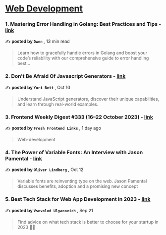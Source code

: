 
<h1><a href=https://medium.com/tag/web-development/recommended target="_blank" rel="noopener noreferrer">Web Development</a></h1>
<h3>1. Mastering Error Handling in Golang: Best Practices and Tips - <a href=https://medium.com/itnext/mastering-error-handling-in-golang-best-practices-and-tips-f6dbfbd66cdd?source=tag_recommended_feed---------0-107----------web_development----------5e8f85b1_ecac_4cbd_a72c_1b1a7dd823f2------- target="_blank" rel="noopener noreferrer">link</a></h3>

✍️ **posted by `Dwen`** <date> , 13 min read</date>

<blockquote>Learn how to gracefully handle errors in Golang and boost your code’s reliability with our comprehensive guide to error handling best…</blockquote>

<h3>2. Don't Be Afraid Of Javascript Generators - <a href=https://medium.com/stackademic/dont-be-afraid-of-javascript-generators-15c998aea652?source=tag_recommended_feed---------1-85----------web_development----------5e8f85b1_ecac_4cbd_a72c_1b1a7dd823f2------- target="_blank" rel="noopener noreferrer">link</a></h3>

✍️ **posted by `Yuri Bett`** <date> , Oct 10</date>

<blockquote>Understand JavaScript generators, discover their unique capabilities, and learn through real-world examples.</blockquote>

<h3>3. Frontend Weekly Digest #333 (16–22 October 2023) - <a href=https://medium.com/@frontender-ua/frontend-weekly-digest-333-16-22-october-2023-b010ea0710e0?source=tag_recommended_feed---------2-84----------web_development----------5e8f85b1_ecac_4cbd_a72c_1b1a7dd823f2------- target="_blank" rel="noopener noreferrer">link</a></h3>

✍️ **posted by `Fresh Frontend Links`** <date> , 1 day ago</date>

<blockquote>Web-development</blockquote>

<h3>4. The Power of Variable Fonts: An Interview with Jason Pamental - <a href=https://medium.com/ux-and-front-end-interviews/the-power-of-variable-fonts-an-interview-with-jason-pamental-a38f56c6084?source=tag_recommended_feed---------3-107----------web_development----------5e8f85b1_ecac_4cbd_a72c_1b1a7dd823f2------- target="_blank" rel="noopener noreferrer">link</a></h3>

✍️ **posted by `Oliver Lindberg`** <date> , Oct 12</date>

<blockquote>Variable fonts are reinventing type on the web. Jason Pamental discusses benefits, adoption and a promising new concept</blockquote>

<h3>5. Best Tech Stack for Web App Development in 2023 - <a href=https://medium.com/fively/best-tech-stack-for-web-app-development-4e81beb4cc2d?source=tag_recommended_feed---------4-85----------web_development----------5e8f85b1_ecac_4cbd_a72c_1b1a7dd823f2------- target="_blank" rel="noopener noreferrer">link</a></h3>

✍️ **posted by `Vsevolod Ulyanovich`** <date> , Sep 21</date>

<blockquote>Find advice on what tech stack is better to choose for your startup in 2023 👨‍💻</blockquote>

